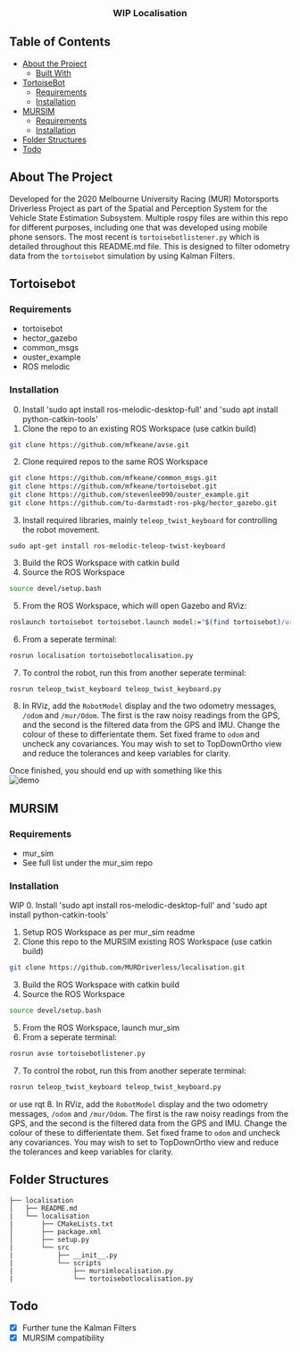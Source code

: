 
<!-- PROJECT LOGO -->
<br />
<p align="center">

  <h3 align="center"> WIP Localisation </h3>
</p>



<!-- TABLE OF CONTENTS -->
## Table of Contents

* [About the Project](#about-the-project)
  * [Built With](#built-with)
* [TortoiseBot](#tortoisebot)
  * [Requirements](#requirements)
  * [Installation](#installation)
* [MURSIM](#mursim)
  * [Requirements](#requirements)
  * [Installation](#installation)
* [Folder Structures](#folder-structures)
* [Todo](#todo)


<!-- ABOUT THE PROJECT -->
## About The Project
Developed for the 2020 Melbourne University Racing (MUR) Motorsports Driverless Project as part of the Spatial and Perception System for the Vehicle State Estimation Subsystem. Multiple rospy files are within this repo for different purposes, including one that was developed using mobile phone sensors. The most recent is `tortoisebotlistener.py` which is detailed throughout this README.md file. This is designed to filter odometry data from the `tortoisebot` simulation by using Kalman Filters. 

<!-- TORTOISEBOT -->
## Tortoisebot

### Requirements

* tortoisebot
* hector_gazebo
* common_msgs
* ouster_example
* ROS melodic

### Installation
0. Install 'sudo apt install ros-melodic-desktop-full' and 'sudo apt install python-catkin-tools'
1. Clone the repo to an existing ROS Workspace (use catkin build)
```sh
git clone https://github.com/mfkeane/avse.git
```
2. Clone required repos to the same ROS Workspace
```sh
git clone https://github.com/mfkeane/common_msgs.git
git clone https://github.com/mfkeane/tortoisebot.git
git clone https://github.com/stevenlee090/ouster_example.git
git clone https://github.com/tu-darmstadt-ros-pkg/hector_gazebo.git
```
3. Install required libraries, mainly `teleop_twist_keyboard` for controlling the robot movement.
```
sudo apt-get install ros-melodic-teleop-twist-keyboard
```
3. Build the ROS Workspace with catkin build
4. Source the ROS Workspace
```sh
source devel/setup.bash
```
5. From the ROS Workspace, which will open Gazebo and RViz:
```sh
roslaunch tortoisebot tortoisebot.launch model:="$(find tortoisebot)/urdf/tortoisebot.urdf.xacrp"
```
6. From a seperate terminal:
```sh
rosrun localisation tortoisebotlocalisation.py
```
7. To control the robot, run this from another seperate terminal:
```sh
rosrun teleop_twist_keyboard teleop_twist_keyboard.py
```
8. In RViz, add the `RobotModel` display and the two odometry messages, `/odom` and `/mur/Odom`. The first is the raw noisy readings from the GPS, and the second is the filtered data from the GPS and IMU. Change the colour of these to differientate them. Set fixed frame to `odom` and uncheck any covariances. You may wish to set to TopDownOrtho view and reduce the tolerances and keep variables for clarity.

Once finished, you should end up with something like this\
![demo](assets/demo.gif)

<!-- MURSIM -->
## MURSIM

### Requirements

* mur_sim
* See full list under the mur_sim repo

### Installation
WIP
0. Install 'sudo apt install ros-melodic-desktop-full' and 'sudo apt install python-catkin-tools'
1. Setup ROS Workspace as per mur_sim readme
2. Clone this repo to the MURSIM existing ROS Workspace (use catkin build)
```sh
git clone https://github.com/MURDriverless/localisation.git
```
3. Build the ROS Workspace with catkin build
4. Source the ROS Workspace
```sh
source devel/setup.bash
```
5. From the ROS Workspace, launch mur_sim
6. From a seperate terminal:
```sh
rosrun avse tortoisebotlistener.py
```
7. To control the robot, run this from another seperate terminal:
```sh
rosrun teleop_twist_keyboard teleop_twist_keyboard.py
```
or use rqt
8. In RViz, add the `RobotModel` display and the two odometry messages, `/odom` and `/mur/Odom`. The first is the raw noisy readings from the GPS, and the second is the filtered data from the GPS and IMU. Change the colour of these to differientate them. Set fixed frame to `odom` and uncheck any covariances. You may wish to set to TopDownOrtho view and reduce the tolerances and keep variables for clarity.


## Folder Structures

```
├── localisation
│   ├── README.md
|   └── localisation
|       ├── CMakeLists.txt
│       ├── package.xml
│       ├── setup.py
|       └── src
|           ├── __init__.py
|           └── scripts
|               ├── mursimlocalisation.py
|               └── tortoisebotlocalisation.py
```

## Todo
- [x] Further tune the Kalman Filters
- [x] MURSIM compatibility
